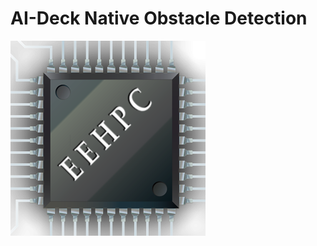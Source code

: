 # AI-Deck Native Obstacle Detection

![logo](https://github.com/GriffinBonner/ai-deck_obs_native/blob/main/Images/eehpc.png)